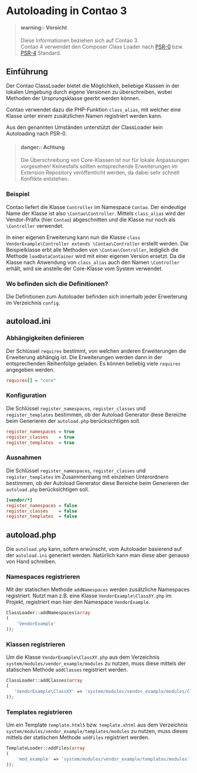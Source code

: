 # Autoloading in Contao 3

> #### warning:: Vorsicht
> Diese Informationen beziehen sich auf Contao 3.  
> Contao 4 verwendet den Composer Class Loader nach [PSR-0][1] 
> bzw. [PSR-4][2] Standard.

## Einführung

Der Contao ClassLoader bietet die Möglichkeit, beliebige Klassen in der
lokalen Umgebung durch eigene Versionen zu überschreiben, wobei Methoden
der Ursprungsklasse geerbt werden können.

Contao verwendet dazu die PHP-Funktion `class_alias`, mit welcher
eine Klasse unter einem zusätzlichen Namen registriert werden kann.

Aus den genannten Umständen unterstützt der ClassLoader kein Autoloading
nach PSR-0.

> #### danger:: Achtung 
> Die Überschreibung von Core-Klassen ist nur für lokale Anpassungen
> vorgesehen! Keinesfalls sollten entsprechende Erweiterungen im Extension
> Repository veröffentlicht werden, da dabei sehr schnell Konflikte entstehen.


### Beispiel

Contao liefert die Klasse `Controller` im Namespace `Contao`.
Der eindeutige Name der Klasse ist also `\Contao\Controller`. Mittels
`class_alias` wird der Vendor-Präfix (hier `Contao`) abgeschnitten und die
Klasse nur noch als `\Controller` verwendet.

In einer eigenen Erweiterung kann nun die Klasse
`class VendorExample\Controller extends \Contao\Controller` erstellt werden.
Die Beispielklasse erbt alle Methoden von `\Contao\Controller`, lediglich
die Methode `loadDataContainer` wird mit einer eigenen Version ersetzt.
Da die Klasse nach Anwendung von `class_alias` auch den Namen `\Controller`
erhält, wird sie anstelle der Core-Klasse vom System verwendet.


### Wo befinden sich die Definitionen?

Die Definitionen zum Autoloader befinden sich innerhalb jeder Erweiterung
im Verzeichnis `config`.


## autoload.ini

### Abhängigkeiten definieren

Der Schlüssel `requires` bestimmt, von welchen anderen Erweiterungen
die Erweiterung abhängig ist. Die Erweiterungen werden dann in der
entsprechenden Reihenfolge geladen. Es können beliebig viele 
`requires` angegeben werden.
 
```ini
requires[] = "core"
```

### Konfiguration

Die Schlüssel `register_namespaces`, `register_classes` und 
`register_templates` bestimmen, ob der Autoload Generator diese Bereiche
beim Generieren der `autoload.php` berücksichtigen soll.

```ini
register_namespaces = true
register_classes    = true
register_templates  = true
```

### Ausnahmen

Die Schlüssel `register_namespaces`, `register_classes` und 
`register_templates` im Zusammenhang mit einzelnen Unterordnern
bestimmen, ob der Autoload Generator diese Bereiche
beim Generieren der `autoload.php` berücksichtigen soll.

```ini
[vendor/*]
register_namespaces = false
register_classes    = false
register_templates  = false
```


## autoload.php

Die `autoload.php` kann, sofern erwünscht, vom Autoloader basierend
auf der `autoload.ini` generiert werden. Natürlich kann man diese
aber genauso von Hand schreiben.

### Namespaces registrieren

Mit der statischen Methode `addNamespaces` werden zusätzliche Namespaces
registriert. Nutzt man z.B. eine Klasse `VendorExample\ClassXY.php`
im Projekt, registriert man hier den Namespace `VendorExample`.

```php
ClassLoader::addNamespaces(array
(
    'VendorExample'
));
```

### Klassen registrieren

Um die Klasse `VendorExample\ClassXY.php` aus dem Verzeichnis
`system/modules/vendor_example/modules` zu nutzen, muss diese mittels
der statischen Methode `addClasses` registriert werden.

```php
ClassLoader::addClasses(array
(
   'VendorExample\ClassXY' => 'system/modules/vendor_example/modules/ClassXY.php' 
));
```

### Templates registrieren

Um ein Template `template.html5` bzw. `template.xhtml` aus dem Verzeichnis
`system/modules/vendor_example/templates/modules` zu nutzen, muss dieses
mittels der statischen Methode `addFiles` registriert werden.

```php
TemplateLoader::addFiles(array
(
    'mod_example' => 'system/modules/vendor_example/templates/modules'
));
```


[1]: http://www.php-fig.org/psr/psr-0/
[2]: http://www.php-fig.org/psr/psr-4/

